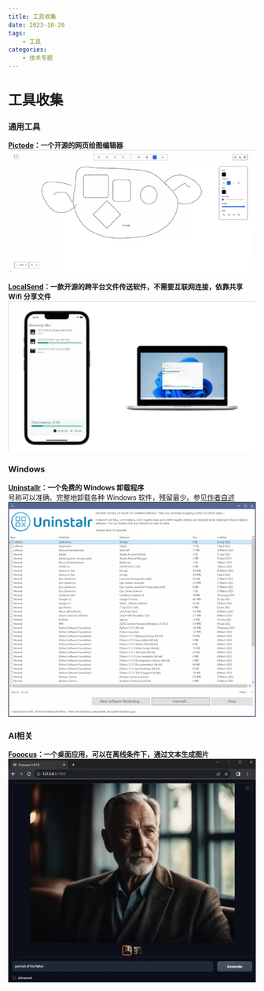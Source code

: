 ```yaml
---
title: 工具收集
date: 2023-10-20
tags:
	- 工具
categories:
	- 技术专题
---
```

# 工具收集

### 通用工具
[**Pictode**](https://github.com/JessYan0913/pictode)**：一个开源的网页绘图编辑器**<br />![](./1697956101213-0.png)


[**LocalSend**](https://localsend.org/)**：一款开源的跨平台文件传送软件，不需要互联网连接，依靠共享 Wifi 分享文件**<br />![](./1697956101213-1.png)

### Windows
[**Uninstallr**](https://uninstalr.com/)**：一个免费的 Windows 卸载程序**<br />号称可以准确、完整地卸载各种 Windows 软件，残留最少。参见[作者自述](https://jv16powertools.com/blog/comparing-windows-uninstallers-and-making-uninstalr/)<br />![](./1697956101213-2.png)

### AI相关
[**Fooocus**](https://github.com/lllyasviel/Fooocus)**：一个桌面应用，可以在离线条件下，通过文本生成图片**<br />![](./1697956101213-3.png)

